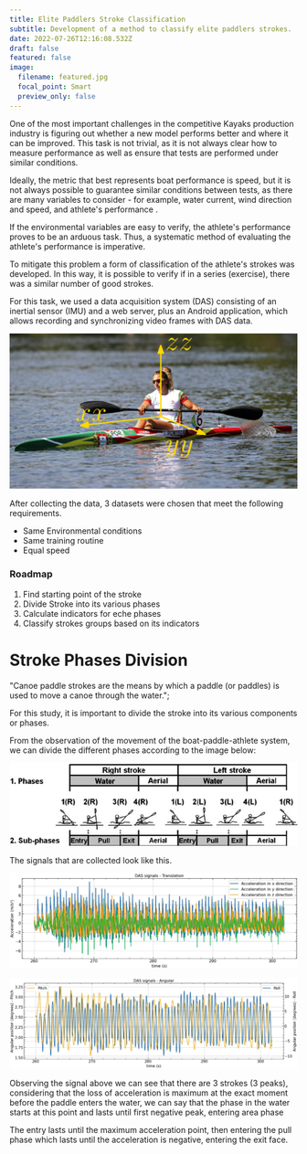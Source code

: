 ```yaml
---
title: Elite Paddlers Stroke Classification
subtitle: Development of a method to classify elite paddlers strokes.
date: 2022-07-26T12:16:08.532Z
draft: false
featured: false
image:
  filename: featured.jpg
  focal_point: Smart
  preview_only: false
---
```

One of the most important challenges in the competitive Kayaks production industry is figuring out whether a new model performs better and where it can be improved. This task is not trivial, as it is not always clear how to measure performance as well as ensure that tests are performed under similar conditions.

Ideally, the metric that best represents boat performance is speed, but it is not always possible to guarantee similar conditions between tests, as there are many variables to consider - for example, water current, wind direction and speed, and athlete's performance .

If the environmental variables are easy to verify, the athlete's performance proves to be an arduous task. Thus, a systematic method of evaluating the athlete's performance is imperative.

To mitigate this problem a form of classification of the athlete's strokes was developed. In this way, it is possible to verify if in a series (exercise), there was a similar number of good strokes.

For this task, we used a data acquisition system (DAS) consisting of an inertial sensor (IMU) and a web server, plus an Android application, which allows recording and synchronizing video frames with DAS data.

![](reference_frame.png "DAS Reference Frame")

After collecting the data, 3 datasets were chosen that meet the following requirements.

* Same Environmental conditions
* Same training routine
* Equal speed

### Roadmap

1. Find starting point of the stroke
2. Divide Stroke into its various phases
3. Calculate indicators for eche phases
4. Classify strokes groups based on its indicators

# Stroke Phases Division

"Canoe paddle strokes are the means by which a paddle (or paddles) is used to move a canoe through the water.";

For this study, it is important to divide the stroke into its various components or phases.

From the observation of the movement of the boat-paddle-athlete system, we can divide the different phases according to the image below:
 

![](observational-model-for-kayak-analysis-including-two-levels-of-analysis-phases-and.png)

The signals that are collected look like this.

![](das_signal_translation_full.jpeg "Translation acceleration signals")

![](das_signal_angular_full.jpeg "Angular position signals")

Observing the signal above we can see that there are 3 strokes (3 peaks), considering that the loss of acceleration is maximum at the exact moment before the paddle enters the water, we can say that the phase in the water starts at this point and lasts until first negative peak, entering area phase

The entry lasts until the maximum acceleration point, then entering the pull phase which lasts until the acceleration is negative, entering the exit face.